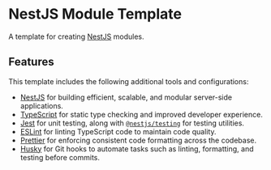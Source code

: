 # NestJS Module Template

A template for creating [NestJS](https://nestjs.com/) modules.

## Features

This template includes the following additional tools and configurations:

- [NestJS](https://nestjs.com/) for building efficient, scalable, and modular server-side applications.
- [TypeScript](https://www.typescriptlang.org/) for static type checking and improved developer experience.
- [Jest](https://jestjs.io/) for unit testing, along with [`@nestjs/testing`](https://docs.nestjs.com/fundamentals/testing) for testing utilities.
- [ESLint](https://eslint.org/) for linting TypeScript code to maintain code quality.
- [Prettier](https://prettier.io/) for enforcing consistent code formatting across the codebase.
- [Husky](https://typicode.github.io/husky/#/) for Git hooks to automate tasks such as linting, formatting, and testing before commits.
